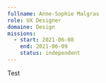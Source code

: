 ```yaml
---
fullname: Anne-Sophie Malgras
role: UX Designer
domaine: Design
missions:
  - start: 2021-06-08
    end: 2021-06-09
    status: independent
---
```


Test
